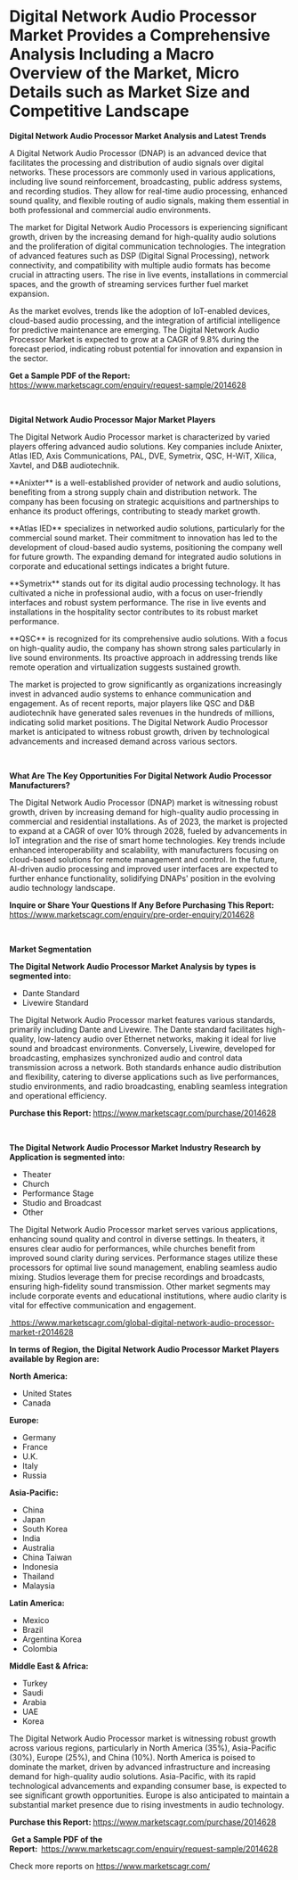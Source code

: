 <p><h1>Digital Network Audio Processor Market Provides a Comprehensive Analysis Including a Macro Overview of the Market, Micro Details such as Market Size and Competitive Landscape</h1></p><p><strong>Digital Network Audio Processor Market Analysis and Latest Trends</strong></p>
<p><p>A Digital Network Audio Processor (DNAP) is an advanced device that facilitates the processing and distribution of audio signals over digital networks. These processors are commonly used in various applications, including live sound reinforcement, broadcasting, public address systems, and recording studios. They allow for real-time audio processing, enhanced sound quality, and flexible routing of audio signals, making them essential in both professional and commercial audio environments.</p><p>The market for Digital Network Audio Processors is experiencing significant growth, driven by the increasing demand for high-quality audio solutions and the proliferation of digital communication technologies. The integration of advanced features such as DSP (Digital Signal Processing), network connectivity, and compatibility with multiple audio formats has become crucial in attracting users. The rise in live events, installations in commercial spaces, and the growth of streaming services further fuel market expansion.</p><p>As the market evolves, trends like the adoption of IoT-enabled devices, cloud-based audio processing, and the integration of artificial intelligence for predictive maintenance are emerging. The Digital Network Audio Processor Market is expected to grow at a CAGR of 9.8% during the forecast period, indicating robust potential for innovation and expansion in the sector.</p></p>
<p><strong>Get a Sample PDF of the Report:&nbsp;</strong> <a href="https://www.marketscagr.com/enquiry/request-sample/2014628?utm_campaign=3115&utm_medium=2&utm_source=Github&utm_content=ia&utm_term=29032025&utm_id=digital-network-audio-processor">https://www.marketscagr.com/enquiry/request-sample/2014628</a></p>
<p>&nbsp;</p>
<p><strong>Digital Network Audio Processor Major Market Players</strong></p>
<p><p>The Digital Network Audio Processor market is characterized by varied players offering advanced audio solutions. Key companies include Anixter, Atlas IED, Axis Communications, PAL, DVE, Symetrix, QSC, H-WiT, Xilica, Xavtel, and D&B audiotechnik.</p><p>**Anixter** is a well-established provider of network and audio solutions, benefiting from a strong supply chain and distribution network. The company has been focusing on strategic acquisitions and partnerships to enhance its product offerings, contributing to steady market growth.</p><p>**Atlas IED** specializes in networked audio solutions, particularly for the commercial sound market. Their commitment to innovation has led to the development of cloud-based audio systems, positioning the company well for future growth. The expanding demand for integrated audio solutions in corporate and educational settings indicates a bright future.</p><p>**Symetrix** stands out for its digital audio processing technology. It has cultivated a niche in professional audio, with a focus on user-friendly interfaces and robust system performance. The rise in live events and installations in the hospitality sector contributes to its robust market performance.</p><p>**QSC** is recognized for its comprehensive audio solutions. With a focus on high-quality audio, the company has shown strong sales particularly in live sound environments. Its proactive approach in addressing trends like remote operation and virtualization suggests sustained growth.</p><p>The market is projected to grow significantly as organizations increasingly invest in advanced audio systems to enhance communication and engagement. As of recent reports, major players like QSC and D&B audiotechnik have generated sales revenues in the hundreds of millions, indicating solid market positions. The Digital Network Audio Processor market is anticipated to witness robust growth, driven by technological advancements and increased demand across various sectors.</p></p>
<p>&nbsp;</p>
<p><strong>What Are The Key Opportunities For Digital Network Audio Processor Manufacturers?</strong></p>
<p><p>The Digital Network Audio Processor (DNAP) market is witnessing robust growth, driven by increasing demand for high-quality audio processing in commercial and residential installations. As of 2023, the market is projected to expand at a CAGR of over 10% through 2028, fueled by advancements in IoT integration and the rise of smart home technologies. Key trends include enhanced interoperability and scalability, with manufacturers focusing on cloud-based solutions for remote management and control. In the future, AI-driven audio processing and improved user interfaces are expected to further enhance functionality, solidifying DNAPs' position in the evolving audio technology landscape.</p></p>
<p><strong>Inquire or Share Your Questions If Any Before Purchasing This Report:</strong> <a href="https://www.marketscagr.com/enquiry/pre-order-enquiry/2014628?utm_campaign=3115&utm_medium=2&utm_source=Github&utm_content=ia&utm_term=29032025&utm_id=digital-network-audio-processor">https://www.marketscagr.com/enquiry/pre-order-enquiry/2014628</a></p>
<p>&nbsp;</p>
<p><strong>Market Segmentation</strong></p>
<p><strong>The Digital Network Audio Processor Market Analysis by types is segmented into:</strong></p>
<p><ul><li>Dante Standard</li><li>Livewire Standard</li></ul></p>
<p><p>The Digital Network Audio Processor market features various standards, primarily including Dante and Livewire. The Dante standard facilitates high-quality, low-latency audio over Ethernet networks, making it ideal for live sound and broadcast environments. Conversely, Livewire, developed for broadcasting, emphasizes synchronized audio and control data transmission across a network. Both standards enhance audio distribution and flexibility, catering to diverse applications such as live performances, studio environments, and radio broadcasting, enabling seamless integration and operational efficiency.</p></p>
<p><strong>Purchase this Report:&nbsp;</strong><a href="https://www.marketscagr.com/purchase/2014628?utm_campaign=3115&utm_medium=2&utm_source=Github&utm_content=ia&utm_term=29032025&utm_id=digital-network-audio-processor">https://www.marketscagr.com/purchase/2014628</a></p>
<p>&nbsp;</p>
<p><strong>The Digital Network Audio Processor Market Industry Research by Application is segmented into:</strong></p>
<p><ul><li>Theater</li><li>Church</li><li>Performance Stage</li><li>Studio and Broadcast</li><li>Other</li></ul></p>
<p><p>The Digital Network Audio Processor market serves various applications, enhancing sound quality and control in diverse settings. In theaters, it ensures clear audio for performances, while churches benefit from improved sound clarity during services. Performance stages utilize these processors for optimal live sound management, enabling seamless audio mixing. Studios leverage them for precise recordings and broadcasts, ensuring high-fidelity sound transmission. Other market segments may include corporate events and educational institutions, where audio clarity is vital for effective communication and engagement.</p></p>
<p><a href="https://www.marketscagr.com/global-digital-network-audio-processor-market-r2014628?utm_campaign=3115&utm_medium=2&utm_source=Github&utm_content=ia&utm_term=29032025&utm_id=digital-network-audio-processor">&nbsp;https://www.marketscagr.com/global-digital-network-audio-processor-market-r2014628</a></p>
<p><strong>In terms of Region, the Digital Network Audio Processor Market Players available by Region are:</strong></p>
<p>
    <p> <strong> North America: </strong>
        <ul>
            <li>United States</li>
            <li>Canada</li>
        </ul>
        </p> 
    <p> <strong> Europe: </strong>
        <ul>
            <li>Germany</li>
            <li>France</li>
            <li>U.K.</li>
            <li>Italy</li>
            <li>Russia</li>
        </ul>
        </p> 
    <p> <strong> Asia-Pacific: </strong>
        <ul>
            <li>China</li>
            <li>Japan</li>
            <li>South Korea</li>
            <li>India</li>
            <li>Australia</li>
            <li>China Taiwan</li>
            <li>Indonesia</li>
            <li>Thailand</li>
            <li>Malaysia</li>
        </ul>
        </p> 
    <p> <strong> Latin America: </strong>
        <ul>
            <li>Mexico</li>
            <li>Brazil</li>
            <li>Argentina Korea</li>
            <li>Colombia</li>
        </ul>
        </p> 
    <p> <strong> Middle East & Africa: </strong>
        <ul>
            <li>Turkey</li>
            <li>Saudi</li>
            <li>Arabia</li>
            <li>UAE</li>
            <li>Korea</li>
        </ul>
    </p>
    </p>
<p><p>The Digital Network Audio Processor market is witnessing robust growth across various regions, particularly in North America (35%), Asia-Pacific (30%), Europe (25%), and China (10%). North America is poised to dominate the market, driven by advanced infrastructure and increasing demand for high-quality audio solutions. Asia-Pacific, with its rapid technological advancements and expanding consumer base, is expected to see significant growth opportunities. Europe is also anticipated to maintain a substantial market presence due to rising investments in audio technology.</p></p>
<p><strong>Purchase this Report: </strong><a href="https://www.marketscagr.com/purchase/2014628?utm_campaign=3115&utm_medium=2&utm_source=Github&utm_content=ia&utm_term=29032025&utm_id=digital-network-audio-processor">https://www.marketscagr.com/purchase/2014628</a></p>
<p>&nbsp;<strong>Get a Sample PDF of the Report:&nbsp;&nbsp;</strong><a href="https://www.marketscagr.com/enquiry/request-sample/2014628?utm_campaign=3115&utm_medium=2&utm_source=Github&utm_content=ia&utm_term=29032025&utm_id=digital-network-audio-processor">https://www.marketscagr.com/enquiry/request-sample/2014628</a></p>
<p><strong></strong></p>
<p>Check more reports on <a href="https://www.marketscagr.com/?utm_campaign=3115&utm_medium=2&utm_source=Github&utm_content=ia&utm_term=29032025&utm_id=digital-network-audio-processor">https://www.marketscagr.com/</a></p>